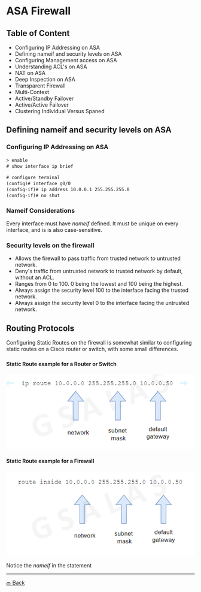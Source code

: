 # ASA Firewall

## Table of Content

* Configuring IP Addressing on ASA
* Defining nameif and security levels on ASA
* Configuring Management access on ASA
* Understanding ACL's on ASA
* NAT on ASA
* Deep Inspection on ASA
* Transparent Firewall
* Multi-Context
* Active/Standby Failover
* Active/Active Failover
* Clustering Individual Versus Spaned


## Defining nameif and security levels on ASA

### Configuring IP Addressing on ASA

```
> enable
# show interface ip brief
```

```
# configure terminal
(config)# interface g0/0
(config-if)# ip address 10.0.0.1 255.255.255.0
(config-if)# no shut
```

### Nameif Considerations

Every interface must have *nameif* defined. It must be unique on every interface, and is is also case-sensitive.

### Security levels on the firewall

* Allows the firewall to pass traffic from trusted network to untrusted network.
* Deny's traffic from untrusted network to trusted network by default, without an ACL.
* Ranges from 0 to 100. 0 being the lowest and 100 being the highest.
* Always assign the security level 100 to the interface facing the trusted network.
* Always assign the security level 0 to the interface facing the untrusted network.

## Routing Protocols

Configuring Static Routes on the firewall is somewhat similar to configuring static routes on a Cisco router or switch, with some small differences.

### 

#### Static Route example for a Router or Switch

![Static Route on a Router or Switch](../img/static-route-ex1.png)

#### Static Route example for a Firewall

![Static Route on a Firewall](../img/static-route-ex2.png)

Notice the *nameif* in the statement

---

[🔙 Back](../README.md)
